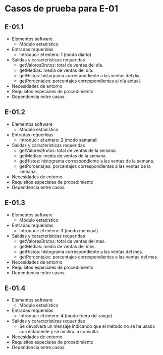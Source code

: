 # Casos de prueba para E-01


## E-01.1
* Elementos software
	* Módulo estadístico 
* Entradas requeridas
	* Introducir el entero: 1 (modo diario)
* Salidas y características requeridas
	* getValoresBrutos: total de ventas del día.
	* getMedias: media de ventas del día.
	* getHistos: histograma correspondiente a las ventas del día.
	* getPorcentajes: porcentajes correspondientes al día actual. 
* Necesidades de entorno
* Requisitos especiales de procedimiento
* Dependencia entre casos
## E-01.2
* Elementos software
	* Módulo estadístico 
* Entradas requeridas
	* Introducir el entero: 2 (modo semanal)
* Salidas y características requeridas
	* getValoresBrutos: total de ventas de la semana.
	* getMedias: media de ventas de la semana.
	* getHistos: histograma correspondiente a las ventas de la semana.
	* getPorcentajes: porcentajes correspondientes a las ventas de la semana. 
* Necesidades de entorno
* Requisitos especiales de procedimiento
* Dependencia entre casos
## E-01.3
* Elementos software
	* Módulo estadístico 
* Entradas requeridas
	* Introducir el entero: 3 (modo mensual)
* Salidas y características requeridas
	* getValoresBrutos: total de ventas del mes.
	* getMedias: media de ventas del mes.
	* getHistos: histograma correspondiente a las ventas del mes.
	* getPorcentajes: porcentajes correspondientes a las ventas del mes. 
* Necesidades de entorno
* Requisitos especiales de procedimiento
* Dependencia entre casos
## E-01.4
* Elementos software
	* Módulo estadístico 
* Entradas requeridas
	* Introducir el entero: 4 (modo fuera del rango)
* Salidas y características requeridas
    * Se devolverá un mensaje indicando que el método no se ha usado correctamente y se omitirá la consulta.
* Necesidades de entorno
* Requisitos especiales de procedimiento
* Dependencia entre casos
